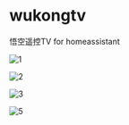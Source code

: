 # wukongtv
悟空遥控TV for homeassistant


![1](https://github.com/dscao/wukongtv/assets/16587914/f1f712d4-ca48-4221-b549-2c7209d67ca0)



![2](https://github.com/dscao/wukongtv/assets/16587914/c4af9f83-afb2-41dc-a535-4cd403795e1f)



![3](https://github.com/dscao/wukongtv/assets/16587914/2b3c9f90-5bec-49f1-b20a-899ab750a8e5)



![5](https://github.com/dscao/wukongtv/assets/16587914/ba738281-f064-4b0f-866e-f34e490cd423)
